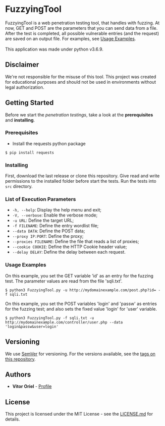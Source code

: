 # FuzzyingTool
FuzzyingTool is a web penetration testing tool, that handles with fuzzing. At now, GET and POST are the parameters that you can send data from a file. After the test is completed, all possible vulnerable entries (and the request) are saved on an output file. For examples, see <a href="#usage-examples">Usage Examples</a>.
<br/><br/>
This application was made under python v3.6.9.

## Disclaimer
We're not responsible for the misuse of this tool. This project was created for educational purposes and should not be used in environments without legal authorization.

## Getting Started
Before we start the *penetration testings*, take a look at the **prerequisites** and **installing**.

### Prerequisites
* Install the requests python package
```
$ pip install requests
```

### Installing
First, download the last release or clone this repository. Give read and write permissions to the installed folder before start the tests. Run the tests into `src` directory.

### List of Execution Parameters
 * `-h, --help`: Display the help menu and exit;
 * `-V, --verbose`: Enable the verbose mode;
 * `-u URL`: Define the target URL;
 * `-f FILENAME`: Define the entry wordlist file;
 * `--data DATA`: Define the POST data;
 * `--proxy IP:PORT`: Define the proxy;
 * `--proxies FILENAME`: Define the file that reads a list of proxies;
 * `--cookie COOKIE`: Define the HTTP Cookie header value;
 * `--delay DELAY`: Define the delay between each request.

### Usage Examples
On this example, you set the GET variable 'id' as an entry for the fuzzing test. The parameter values are read from the file 'sqli.txt'.
```
$ python3 FuzzyingTool.py -u http://mydomainexample.com/post.php?id= -f sqli.txt
```

On this example, you set the POST variables 'login' and 'passw' as entries for the fuzzing test; and also sets the fixed value 'login' for 'user' variable.
```
$ python3 FuzzyingTool.py -f sqli.txt -u http://mydomainexample.com/controller/user.php --data 'login&passw&user=login'
```

## Versioning
We use <a target="_blank" href="https://semver.org/">SemVer</a> for versioning. For the versions available, see the <a target="_blank" href="https://github.com/NESCAU-UFLA/FuzzyingTool/releases">tags on this repository</a>.

## Authors
* <b>Vitor Oriel</b> - <a target="_blank" href="https://github.com/VitorOriel">Profile</a>

## License
This project is licensed under the MIT License - see the <a target="_blank" href="https://github.com/NESCAU-UFLA/FuzzyingTool/blob/master/LICENSE.md">LICENSE.md</a> for details.